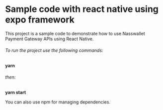 # Sample code with react native using expo framework 
This project is a sample code to demonstrate how to use  Nasswallet Payment Gateway APIs using React Native.

###### To run the project use the following commands:
**yarn**
###### then:
**yarn start**

You can also use npm for managing dependencies.
